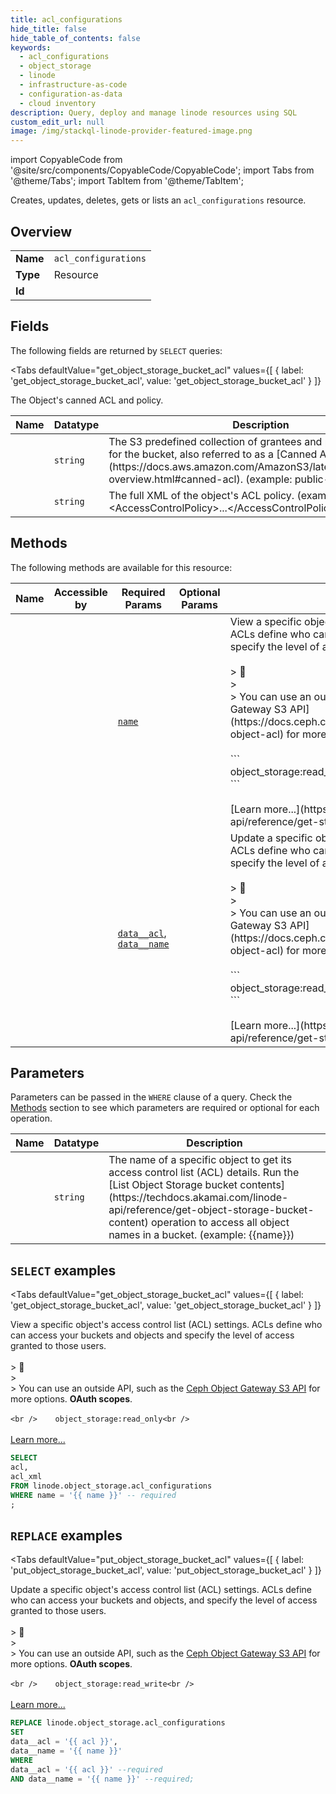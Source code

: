 ```yaml
--- 
title: acl_configurations
hide_title: false
hide_table_of_contents: false
keywords:
  - acl_configurations
  - object_storage
  - linode
  - infrastructure-as-code
  - configuration-as-data
  - cloud inventory
description: Query, deploy and manage linode resources using SQL
custom_edit_url: null
image: /img/stackql-linode-provider-featured-image.png
---
```


import CopyableCode from '@site/src/components/CopyableCode/CopyableCode';
import Tabs from '@theme/Tabs';
import TabItem from '@theme/TabItem';

Creates, updates, deletes, gets or lists an <code>acl_configurations</code> resource.

## Overview
<table><tbody>
<tr><td><b>Name</b></td><td><code>acl_configurations</code></td></tr>
<tr><td><b>Type</b></td><td>Resource</td></tr>
<tr><td><b>Id</b></td><td><CopyableCode code="linode.object_storage.acl_configurations" /></td></tr>
</tbody></table>

## Fields

The following fields are returned by `SELECT` queries:

<Tabs
    defaultValue="get_object_storage_bucket_acl"
    values={[
        { label: 'get_object_storage_bucket_acl', value: 'get_object_storage_bucket_acl' }
    ]}
>
<TabItem value="get_object_storage_bucket_acl">

The Object's canned ACL and policy.

<table>
<thead>
    <tr>
    <th>Name</th>
    <th>Datatype</th>
    <th>Description</th>
    </tr>
</thead>
<tbody>
<tr>
    <td><CopyableCode code="acl" /></td>
    <td><code>string</code></td>
    <td>The S3 predefined collection of grantees and permissions set for the bucket, also referred to as a [Canned ACL](https://docs.aws.amazon.com/AmazonS3/latest/userguide/acl-overview.html#canned-acl). (example: public-read)</td>
</tr>
<tr>
    <td><CopyableCode code="acl_xml" /></td>
    <td><code>string</code></td>
    <td>The full XML of the object's ACL policy. (example: &lt;AccessControlPolicy&gt;...&lt;/AccessControlPolicy&gt;)</td>
</tr>
</tbody>
</table>
</TabItem>
</Tabs>

## Methods

The following methods are available for this resource:

<table>
<thead>
    <tr>
    <th>Name</th>
    <th>Accessible by</th>
    <th>Required Params</th>
    <th>Optional Params</th>
    <th>Description</th>
    </tr>
</thead>
<tbody>
<tr>
    <td><a href="#get_object_storage_bucket_acl"><CopyableCode code="get_object_storage_bucket_acl" /></a></td>
    <td><CopyableCode code="select" /></td>
    <td><a href="#parameter-name"><code>name</code></a></td>
    <td></td>
    <td>View a specific object's access control list (ACL) settings. ACLs define who can access your buckets and objects and specify the level of access granted to those users.<br /><br />&gt; 📘<br />&gt;<br />&gt; You can use an outside API, such as the [Ceph Object Gateway S3 API](https://docs.ceph.com/en/latest/radosgw/s3/objectops/#get-object-acl) for more options. __OAuth scopes__.<br /><br />    ```<br />    object_storage:read_only<br />    ```<br /><br />[Learn more...](https://techdocs.akamai.com/linode-api/reference/get-started#oauth)</td>
</tr>
<tr>
    <td><a href="#put_object_storage_bucket_acl"><CopyableCode code="put_object_storage_bucket_acl" /></a></td>
    <td><CopyableCode code="replace" /></td>
    <td><a href="#parameter-data__acl"><code>data__acl</code></a>, <a href="#parameter-data__name"><code>data__name</code></a></td>
    <td></td>
    <td>Update a specific object's access control list (ACL) settings. ACLs define who can access your buckets and objects, and specify the level of access granted to those users.<br /><br />&gt; 📘<br />&gt;<br />&gt; You can use an outside API, such as the [Ceph Object Gateway S3 API](https://docs.ceph.com/en/latest/radosgw/s3/objectops/#set-object-acl) for more options. __OAuth scopes__.<br /><br />    ```<br />    object_storage:read_write<br />    ```<br /><br />[Learn more...](https://techdocs.akamai.com/linode-api/reference/get-started#oauth)</td>
</tr>
</tbody>
</table>

## Parameters

Parameters can be passed in the `WHERE` clause of a query. Check the [Methods](#methods) section to see which parameters are required or optional for each operation.

<table>
<thead>
    <tr>
    <th>Name</th>
    <th>Datatype</th>
    <th>Description</th>
    </tr>
</thead>
<tbody>
<tr id="parameter-name">
    <td><CopyableCode code="name" /></td>
    <td><code>string</code></td>
    <td>The name of a specific object to get its access control list (ACL) details. Run the [List Object Storage bucket contents](https://techdocs.akamai.com/linode-api/reference/get-object-storage-bucket-content) operation to access all object names in a bucket. (example: &#123;&#123;name&#125;&#125;)</td>
</tr>
</tbody>
</table>

## `SELECT` examples

<Tabs
    defaultValue="get_object_storage_bucket_acl"
    values={[
        { label: 'get_object_storage_bucket_acl', value: 'get_object_storage_bucket_acl' }
    ]}
>
<TabItem value="get_object_storage_bucket_acl">

View a specific object's access control list (ACL) settings. ACLs define who can access your buckets and objects and specify the level of access granted to those users.<br /><br />&gt; 📘<br />&gt;<br />&gt; You can use an outside API, such as the [Ceph Object Gateway S3 API](https://docs.ceph.com/en/latest/radosgw/s3/objectops/#get-object-acl) for more options. __OAuth scopes__.<br /><br />    ```<br />    object_storage:read_only<br />    ```<br /><br />[Learn more...](https://techdocs.akamai.com/linode-api/reference/get-started#oauth)

```sql
SELECT
acl,
acl_xml
FROM linode.object_storage.acl_configurations
WHERE name = '{{ name }}' -- required
;
```
</TabItem>
</Tabs>


## `REPLACE` examples

<Tabs
    defaultValue="put_object_storage_bucket_acl"
    values={[
        { label: 'put_object_storage_bucket_acl', value: 'put_object_storage_bucket_acl' }
    ]}
>
<TabItem value="put_object_storage_bucket_acl">

Update a specific object's access control list (ACL) settings. ACLs define who can access your buckets and objects, and specify the level of access granted to those users.<br /><br />&gt; 📘<br />&gt;<br />&gt; You can use an outside API, such as the [Ceph Object Gateway S3 API](https://docs.ceph.com/en/latest/radosgw/s3/objectops/#set-object-acl) for more options. __OAuth scopes__.<br /><br />    ```<br />    object_storage:read_write<br />    ```<br /><br />[Learn more...](https://techdocs.akamai.com/linode-api/reference/get-started#oauth)

```sql
REPLACE linode.object_storage.acl_configurations
SET 
data__acl = '{{ acl }}',
data__name = '{{ name }}'
WHERE 
data__acl = '{{ acl }}' --required
AND data__name = '{{ name }}' --required;
```
</TabItem>
</Tabs>
